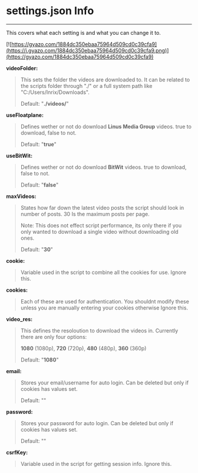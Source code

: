 # settings.json Info
---
This covers what each setting is and what you can change it to.

[![https://gyazo.com/1884dc350ebaa75964d509cd0c39cfa9](https://i.gyazo.com/1884dc350ebaa75964d509cd0c39cfa9.png)](https://gyazo.com/1884dc350ebaa75964d509cd0c39cfa9)

**videoFolder:**

>This sets the folder the videos are downloaded to. It can be related to the scripts folder through "./" or a full system path like "C:/Users/Inrix/Downloads".
>
>Default: "**./videos/**"

**useFloatplane:**

>Defines wether or not do download **Linus Media Group** videos. true to download, false to not.
>
>Default: "**true**"

**useBitWit:**

>Defines wether or not do download **BitWit** videos. true to download, false to not.
>
>Default: "**false**"

**maxVideos:**

>States how far down the latest video posts the script should look in number of posts. 30 Is the maximum posts per page.
>
>Note: This does not effect script performance, its only there if you only wanted to download a single video without downloading old ones.
>
>Default: "**30**"

**cookie:**

>Variable used in the script to combine all the cookies for use. Ignore this.

**cookies:**

>Each of these are used for authentication. You shouldnt modify these unless you are manually entering your cookies otherwise Ignore this.

**video_res:**

>This defines the resoloution to download the videos in. Currently there are only four options:
>
>**1080** (1080p), **720** (720p), **480** (480p), **360** (360p)
>
>Default: "**1080**"

**email:**

>Stores your email/username for auto login. Can be deleted but only if cookies has values set.
>
>Default: ""

**password:**

>Stores your password for auto login. Can be deleted but only if cookies has values set.
>
>Default: ""

**csrfKey:**

>Variable used in the script for getting session info. Ignore this.
